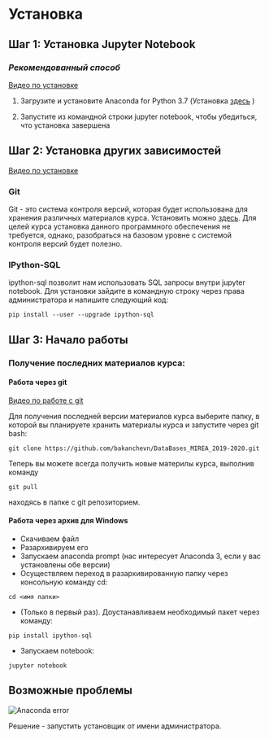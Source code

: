 # Установка

## Шаг 1: Установка Jupyter Notebook

### _Рекомендованный способ_

  [Видео по установке](https://www.youtube.com/watch?v=E8hUFNYt8VU)

  1. Загрузите и установите Anaconda for Python 3.7 (Установка [здесь](https://www.anaconda.com/distribution/) )

  2. Запустите из командной строки jupyter notebook, чтобы убедиться, что установка завершена



## Шаг 2: Установка других зависимостей

[Видео по установке](https://www.youtube.com/watch?v=ezGSKnWfEq0)

### Git

Git - это система контроля версий, которая будет использована для хранения различных материалов курса. Установить можно [здесь](https://git-scm.com/downloads). Для целей курса установка данного программного обеспечения не требуется, однако, разобраться на базовом уровне с системой контроля версий будет полезно.

### IPython-SQL

ipython-sql позволит нам использовать SQL запросы внутри jupyter notebook. Для установки зайдите в командную строку через права администратора и напишите следующий код:

```
pip install --user --upgrade ipython-sql
```

## Шаг 3: Начало работы

### Получение последних материалов курса:

#### Работа через git
[Видео по работе с git](https://www.youtube.com/watch?v=Zr9tsqmdLKM)

Для получения последней версии материалов курса выберите папку, в которой вы планируете хранить материалы курса и запустите через git bash:

```
git clone https://github.com/bakanchevn/DataBases_MIREA_2019-2020.git
```

Теперь вы можете всегда получить новые материлы курса, выполнив команду

```
git pull
```

находясь в папке с git репозиторием.

#### Работа через архив для Windows

* Скачиваем файл
* Разархивируем его
* Запускаем anaconda prompt (нас интересует Anaconda 3, если у вас установлены обе версии)
* Осуществляем переход в разархивированную папку через консольную команду cd:
```
cd <имя папки>
```
* (Только в первый раз). Доустанавливаем необходимый пакет через команду:
```
pip install ipython-sql
```
* Запускаем notebook:
```
jupyter notebook
```

## Возможные проблемы

![Anaconda error](https://api.monosnap.com/rpc/file/download?id=YsAx6g8YS46kZJ6TMcbQjhaTit7TrC)

Решение - запустить установщик от имени администратора.
